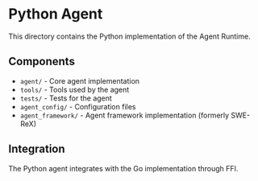 # Python Agent

This directory contains the Python implementation of the Agent Runtime.

## Components

- `agent/` - Core agent implementation
- `tools/` - Tools used by the agent
- `tests/` - Tests for the agent
- `agent_config/` - Configuration files
- `agent_framework/` - Agent framework implementation (formerly SWE-ReX)

## Integration

The Python agent integrates with the Go implementation through FFI.
